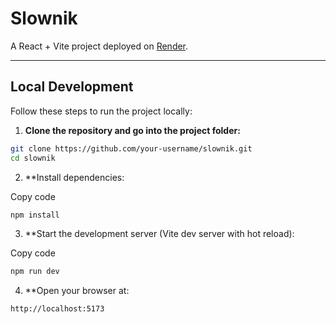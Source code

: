 # Slownik

A React + Vite project deployed on [Render](https://slownik.onrender.com).

---

## Local Development

Follow these steps to run the project locally:

1. **Clone the repository and go into the project folder:**

```bash
git clone https://github.com/your-username/slownik.git
cd slownik
```` 
2. **Install dependencies:


Copy code
````bash
npm install
````
3. **Start the development server (Vite dev server with hot reload):


Copy code
````bash
npm run dev
````
4. **Open your browser at:
````bash
http://localhost:5173
````

